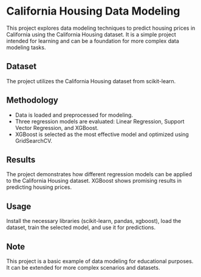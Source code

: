 # California Housing Data Modeling

This project explores data modeling techniques to predict housing prices in California using the California Housing dataset. It is a simple project intended for learning and can be a foundation for more complex data modeling tasks.

## Dataset

The project utilizes the California Housing dataset from scikit-learn.

## Methodology

- Data is loaded and preprocessed for modeling.
- Three regression models are evaluated: Linear Regression, Support Vector Regression, and XGBoost.
- XGBoost is selected as the most effective model and optimized using GridSearchCV.

## Results

The project demonstrates how different regression models can be applied to the California Housing dataset. XGBoost shows promising results in predicting housing prices.

## Usage

Install the necessary libraries (scikit-learn, pandas, xgboost), load the dataset, train the selected model, and use it for predictions.

## Note

This project is a basic example of data modeling for educational purposes. It can be extended for more complex scenarios and datasets.
